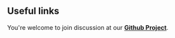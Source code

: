 ## Useful links
You're welcome to join discussion at our [**Github Project**](https://github.com/GHDDI-AILab/Targeting2019-nCoV/issues).   
